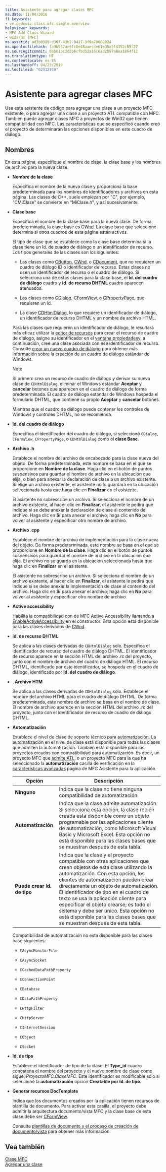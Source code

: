 ```yaml
---
title: Asistente para agregar clases MFC
ms.date: 11/04/2016
f1_keywords:
- vc.codewiz.class.mfc.simple.overview
helpviewer_keywords:
- MFC Add Class Wizard
- wizards [MFC]
ms.assetid: ad3b0989-d307-43b2-9417-3f9a78889024
ms.openlocfilehash: fa9b947ae6fc0e48aaecde61e35a5f4152c85f27
ms.sourcegitcommit: 0ab61bc3d2b6cfbd52a16c6ab2b97a8ea1864f12
ms.translationtype: MT
ms.contentlocale: es-ES
ms.lasthandoff: 04/23/2019
ms.locfileid: "62412740"
---
```

# <a name="mfc-add-class-wizard"></a>Asistente para agregar clases MFC

Use este asistente de código para agregar una clase a un proyecto MFC existente, o para agregar una clase a un proyecto ATL compatible con MFC. También puede agregar clases MFC a proyectos de Win32 que tienen compatibilidad con MFC. Las características que se especificó cuando creó el proyecto de determinarán las opciones disponibles en este cuadro de diálogo.

## <a name="names"></a>Nombres

En esta página, especifique el nombre de clase, la clase base y los nombres de archivo para la nueva clase.

- **Nombre de la clase**

  Especifica el nombre de la nueva clase y proporciona la base predeterminada para los nombres de identificadores y archivos en esta página. Las clases de C++, suele empiezan por "C", por ejemplo, "CMiClase" se convierte en "MiClase.h", y así sucesivamente.

- **Clase base**

  Especifica el nombre de la clase base para la nueva clase. De forma predeterminada, la clase base es [CWnd](../../mfc/reference/cwnd-class.md). La clase base que seleccione determina si otros cuadros de esta página están activos.

  El tipo de clase que se establece como la clase base determina si la clase tiene un Id. de cuadro de diálogo o un identificador de recurso. Los tipos generales de las clases son los siguientes:

  - Las clases como [CButton](../../mfc/reference/cbutton-class.md), [CWnd](../../mfc/reference/cwnd-class.md), o [CDocument](../../mfc/reference/cdocument-class.md), que no requieren un cuadro de diálogo ID o identificador de recurso. Estas clases no usen un identificador de recurso o el cuadro de diálogo. Si selecciona una de estas clases para la clase base, el **Id. del cuadro de diálogo** cuadro y **Id. de recurso DHTML** cuadro aparecen atenuados.

  - Las clases como [CDialog](../../mfc/reference/cdialog-class.md), [CFormView](../../mfc/reference/cformview-class.md), o [CPropertyPage](../../mfc/reference/cpropertypage-class.md), que requieren un Id.

  - La clase [CDHtmlDialog](../../mfc/reference/cdhtmldialog-class.md), lo que requiere un identificador de diálogo, un identificador de recurso DHTML y un nombre de archivo HTML.

  Para las clases que requieren un identificador de diálogo, le resultará más eficaz utilizar la [editor de recursos](../../windows/resource-editors.md) para crear el recurso de cuadro de diálogo, asigne su identificador en el [ventana propiedades](/visualstudio/ide/reference/properties-window)y, a continuación, cree una clase asociada con ese identificador de recurso. Consulte [crear un nuevo cuadro de diálogo](../../windows/creating-a-new-dialog-box.md) para obtener más información sobre la creación de un cuadro de diálogo estándar de Windows.

  > [!NOTE]
  > Si primero crea un recurso de cuadro de diálogo y derivar su nueva clase de `CDHtmlDialog`, eliminar el Windows estándar **Aceptar** y **cancelar** botones que aparecen en el cuadro de diálogo de forma predeterminada. El cuadro de diálogo estándar de Windows hospeda el formulario DHTML, que contiene su propio **Aceptar** y **cancelar** botones.

  Mientras que el cuadro de diálogo puede contener los controles de Windows y controles DHTML, no se recomienda.

- **Id. del cuadro de diálogo**

  Especifica el identificador del cuadro de diálogo, si seleccionó `CDialog`, `CFormView`, `CPropertyPage`, o `CDHtmlDialog` como el **clase Base**.

- **Archivo .h**

  Establece el nombre del archivo de encabezado para la clase nueva del objeto. De forma predeterminada, este nombre se basa en el que se proporcione en **Nombre de la clase**. Haga clic en el botón de puntos suspensivos para guardar el nombre de archivo en la ubicación que elija, o bien para anexar la declaración de clase a un archivo existente. Si elige un archivo existente, el asistente no lo guardará en la ubicación seleccionada hasta que haga clic en **Finalizar** en el asistente.

  El asistente no sobrescribe un archivo. Si selecciona el nombre de un archivo existente, al hacer clic en **Finalizar**, el asistente le pedirá que indique si se debe anexar la declaración de clase al contenido del archivo. Haga clic en **Sí** para anexar el archivo; haga clic en **No** para volver al asistente y especificar otro nombre de archivo.

- **Archivo .cpp**

  Establece el nombre del archivo de implementación para la clase nueva del objeto. De forma predeterminada, este nombre se basa en el que se proporcione en **Nombre de la clase**. Haga clic en el botón de puntos suspensivos para guardar el nombre de archivo en la ubicación que elija. El archivo no se guarda en la ubicación seleccionada hasta que haga clic en **Finalizar** en el asistente.

  El asistente no sobrescribe un archivo. Si selecciona el nombre de un archivo existente, al hacer clic en **Finalizar**, el asistente le pedirá que indique si se debe anexar la implementación de clase al contenido del archivo. Haga clic en **Sí** para anexar el archivo; haga clic en **No** para volver al asistente y especificar otro nombre de archivo.

- **Active accessibility**

  Habilita la compatibilidad con de MFC Active Accessibility llamando a [EnableActiveAccessibility](../../mfc/reference/cwnd-class.md#enableactiveaccessibility) en el constructor. Esta opción está disponible para las clases derivadas de [CWnd](../../mfc/reference/cwnd-class.md).

- **Id. de recurso DHTML**

  Se aplica a las clases derivadas de `CDHtmlDialog` solo. Especifica el identificador de recurso del cuadro de diálogo DHTML. El identificador de recurso aparece en la sección HTML del archivo .rc del proyecto, junto con el nombre de archivo del cuadro de diálogo HTML. El recurso DHTML, identificado por este identificador, se hospeda en el cuadro de diálogo, identificado por **Id. del cuadro de diálogo**.

- **. Archivo HTM**

  Se aplica a las clases derivadas de `CDHtmlDialog` solo. Establece el nombre del archivo HTML para el cuadro de diálogo DHTML. De forma predeterminada, este nombre de archivo se basa en el nombre de clase. El nombre de archivo aparece en la sección HTML del archivo .rc del proyecto, junto con el identificador de recurso de cuadro de diálogo DHTML.

- **Automatización**

  Establece el nivel de clase de soporte técnico para [automatización](../../mfc/automation.md). La automatización en el nivel de clase está disponible para todas las clases que admiten la automatización. También está disponible para los proyectos creados con compatibilidad para automatización. Es decir, un proyecto MFC que [admite ATL](../../atl/reference/mfc-support-in-atl-projects.md), o un proyecto MFC para la que ha seleccionado la **automatización** casilla de verificación en la [características avanzadas](../../mfc/reference/advanced-features-mfc-application-wizard.md) página de MFC Asistente para la aplicación.

  |Opción|Descripción|
  |------------|-----------------|
  |**Ninguno**|Indica que la clase no tiene ninguna compatibilidad de automatización.|
  |**Automatización**|Indica que la clase admite automatización. Si selecciona esta opción, la clase recién creada está disponible como un objeto programable por las aplicaciones cliente de automatización, como Microsoft Visual Basic y Microsoft Excel. Esta opción no está disponible para las clases bases que se muestran después de esta tabla.|
  |**Puede crear Id. de tipo**|Indica que la clase y el proyecto compatible con otras aplicaciones que crean objetos de esta clase utilizando la automatización. Con esta opción, los clientes de automatización pueden crear directamente un objeto de automatización. El identificador de tipo en el cuadro de texto se usa la aplicación cliente para especificar el objeto crearse; es todo el sistema y debe ser único. Esta opción no está disponible para las clases bases que se muestran después de esta tabla.|

  Compatibilidad de automatización no está disponible para las clases base siguientes:

  - `CAsyncMonitorFile`

  - `CAsyncSocket`

  - `CCachedDataPathProperty`

  - `CConnectionPoint`

  - `CDatabase`

  - `CDataPathProperty`

  - `CHttpFilter`

  - `CHttpServer`

  - `CInternetSession`

  - `CObject`

  - `CSocket`

- **Id. de tipo**

  Establece el identificador de tipo de la clase. El **Type_id** cuadro concatena el nombre del proyecto y el nuevo nombre de clase como sigue: *ProyectoMFC.ClaseMFC*. Este identificador es modificable sólo si seleccionó la **automatización** opción **Creatable por Id. de tipo**.

- **Generar recursos DocTemplate**

  Indica que los documentos creados por la aplicación tienen recursos de plantilla de documento. Para activar esta casilla, el proyecto debe admitir la arquitectura documento/vista MFC y la clase base de esta clase debe ser [CFormView](../../mfc/reference/cformview-class.md).

  Consulte [plantillas de documento y el proceso de creación de documento/vista](../../mfc/document-templates-and-the-document-view-creation-process.md) para obtener más información.

## <a name="see-also"></a>Vea también

[Clase MFC](../../mfc/reference/adding-an-mfc-class.md)<br/>
[Agregar una clase](../../ide/adding-a-class-visual-cpp.md)
